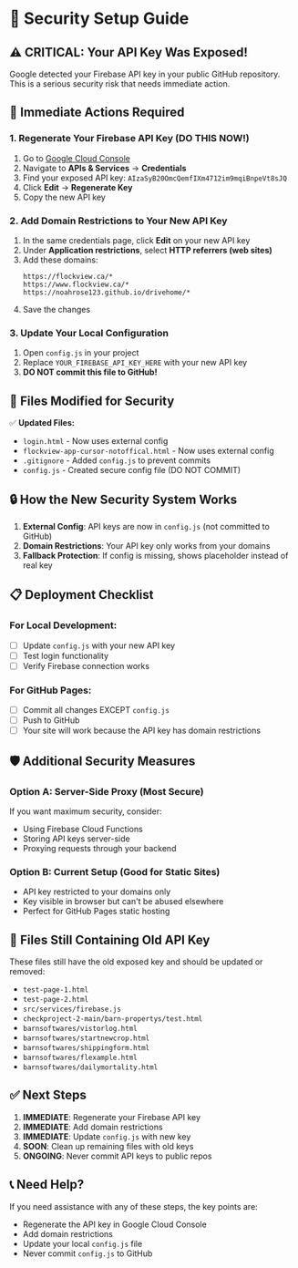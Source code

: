 # 🔐 Security Setup Guide

## ⚠️ CRITICAL: Your API Key Was Exposed!

Google detected your Firebase API key in your public GitHub repository. This is a serious security risk that needs immediate action.

## 🚨 Immediate Actions Required

### 1. Regenerate Your Firebase API Key (DO THIS NOW!)

1. Go to [Google Cloud Console](https://console.cloud.google.com/)
2. Navigate to **APIs & Services** → **Credentials**
3. Find your exposed API key: `AIzaSyB20OmcQemfIXm4712im9mqiBnpeVt8sJQ`
4. Click **Edit** → **Regenerate Key**
5. Copy the new API key

### 2. Add Domain Restrictions to Your New API Key

1. In the same credentials page, click **Edit** on your new API key
2. Under **Application restrictions**, select **HTTP referrers (web sites)**
3. Add these domains:
   ```
   https://flockview.ca/*
   https://www.flockview.ca/*
   https://noahrose123.github.io/drivehome/*
   ```
4. Save the changes

### 3. Update Your Local Configuration

1. Open `config.js` in your project
2. Replace `YOUR_FIREBASE_API_KEY_HERE` with your new API key
3. **DO NOT commit this file to GitHub!**

## 📁 Files Modified for Security

✅ **Updated Files:**
- `login.html` - Now uses external config
- `flockview-app-cursor-notoffical.html` - Now uses external config
- `.gitignore` - Added `config.js` to prevent commits
- `config.js` - Created secure config file (DO NOT COMMIT)

## 🔒 How the New Security System Works

1. **External Config**: API keys are now in `config.js` (not committed to GitHub)
2. **Domain Restrictions**: Your API key only works from your domains
3. **Fallback Protection**: If config is missing, shows placeholder instead of real key

## 📋 Deployment Checklist

### For Local Development:
- [ ] Update `config.js` with your new API key
- [ ] Test login functionality
- [ ] Verify Firebase connection works

### For GitHub Pages:
- [ ] Commit all changes EXCEPT `config.js`
- [ ] Push to GitHub
- [ ] Your site will work because the API key has domain restrictions

## 🛡️ Additional Security Measures

### Option A: Server-Side Proxy (Most Secure)
If you want maximum security, consider:
- Using Firebase Cloud Functions
- Storing API keys server-side
- Proxying requests through your backend

### Option B: Current Setup (Good for Static Sites)
- API key restricted to your domains only
- Key visible in browser but can't be abused elsewhere
- Perfect for GitHub Pages static hosting

## 🚨 Files Still Containing Old API Key

These files still have the old exposed key and should be updated or removed:
- `test-page-1.html`
- `test-page-2.html`
- `src/services/firebase.js`
- `checkproject-2-main/barn-propertys/test.html`
- `barnsoftwares/vistorlog.html`
- `barnsoftwares/startnewcrop.html`
- `barnsoftwares/shippingform.html`
- `barnsoftwares/flexample.html`
- `barnsoftwares/dailymortality.html`

## ✅ Next Steps

1. **IMMEDIATE**: Regenerate your Firebase API key
2. **IMMEDIATE**: Add domain restrictions
3. **IMMEDIATE**: Update `config.js` with new key
4. **SOON**: Clean up remaining files with old keys
5. **ONGOING**: Never commit API keys to public repos

## 📞 Need Help?

If you need assistance with any of these steps, the key points are:
- Regenerate the API key in Google Cloud Console
- Add domain restrictions
- Update your local `config.js` file
- Never commit `config.js` to GitHub

